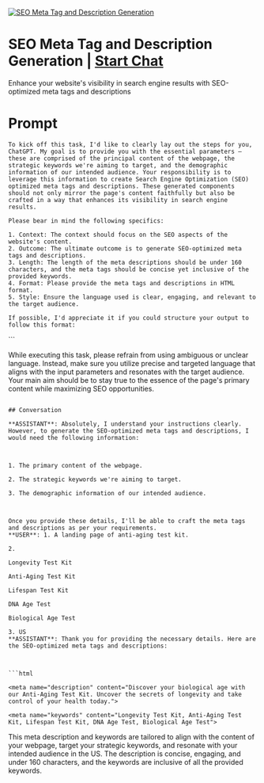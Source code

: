 
[![SEO Meta Tag and Description Generation](https://flow-prompt-covers.s3.us-west-1.amazonaws.com/icon/cute/cute_2.png)](https://gptcall.net/chat.html?data=%7B%22contact%22%3A%7B%22id%22%3A%220uE2_eAzefFo8l0BLXOdM%22%2C%22flow%22%3Atrue%7D%7D)
# SEO Meta Tag and Description Generation | [Start Chat](https://gptcall.net/chat.html?data=%7B%22contact%22%3A%7B%22id%22%3A%220uE2_eAzefFo8l0BLXOdM%22%2C%22flow%22%3Atrue%7D%7D)
Enhance your website's visibility in search engine results with SEO-optimized meta tags and descriptions

# Prompt

```
To kick off this task, I'd like to clearly lay out the steps for you, ChatGPT. My goal is to provide you with the essential parameters – these are comprised of the principal content of the webpage, the strategic keywords we're aiming to target, and the demographic information of our intended audience. Your responsibility is to leverage this information to create Search Engine Optimization (SEO) optimized meta tags and descriptions. These generated components should not only mirror the page's content faithfully but also be crafted in a way that enhances its visibility in search engine results. 

Please bear in mind the following specifics: 

1. Context: The context should focus on the SEO aspects of the website's content. 
2. Outcome: The ultimate outcome is to generate SEO-optimized meta tags and descriptions.
3. Length: The length of the meta descriptions should be under 160 characters, and the meta tags should be concise yet inclusive of the provided keywords.
4. Format: Please provide the meta tags and descriptions in HTML format.
5. Style: Ensure the language used is clear, engaging, and relevant to the target audience. 

If possible, I'd appreciate it if you could structure your output to follow this format: 

```
<meta name="description" content="Your SEO-optimized description here">
<meta name="keywords" content="Your SEO-optimized keywords here">
```

While executing this task, please refrain from using ambiguous or unclear language. Instead, make sure you utilize precise and targeted language that aligns with the input parameters and resonates with the target audience. Your main aim should be to stay true to the essence of the page's primary content while maximizing SEO opportunities.
```

## Conversation

**ASSISTANT**: Absolutely, I understand your instructions clearly. However, to generate the SEO-optimized meta tags and descriptions, I would need the following information:



1. The primary content of the webpage.

2. The strategic keywords we're aiming to target.

3. The demographic information of our intended audience.



Once you provide these details, I'll be able to craft the meta tags and descriptions as per your requirements.
**USER**: 1. A landing page of anti-aging test kit. 

2. 

Longevity Test Kit

Anti-Aging Test Kit

Lifespan Test Kit

DNA Age Test

Biological Age Test

3. US
**ASSISTANT**: Thank you for providing the necessary details. Here are the SEO-optimized meta tags and descriptions:



```html

<meta name="description" content="Discover your biological age with our Anti-Aging Test Kit. Uncover the secrets of longevity and take control of your health today.">

<meta name="keywords" content="Longevity Test Kit, Anti-Aging Test Kit, Lifespan Test Kit, DNA Age Test, Biological Age Test">

```



This meta description and keywords are tailored to align with the content of your webpage, target your strategic keywords, and resonate with your intended audience in the US. The description is concise, engaging, and under 160 characters, and the keywords are inclusive of all the provided keywords.



